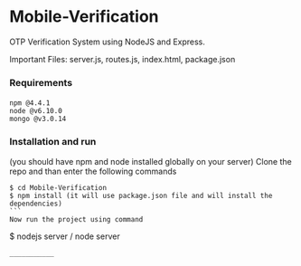 # Mobile-Verification
OTP Verification System using NodeJS and Express.

Important Files: server.js, routes.js, index.html, package.json

### Requirements
####
	npm @4.4.1
	node @v6.10.0
	mongo @v3.0.14
### Installation and run

(you should have npm and node installed globally on your server)
Clone the repo and than enter the following commands
````
$ cd Mobile-Verification
$ npm install (it will use package.json file and will install the dependencies)
```
Now run the project using command
````
$ nodejs server / node server
````
___________
